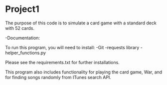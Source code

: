 # Project1

The purpose of this code is to simulate a card game with a standard deck with 52 cards.
 
 -Documentation:
 
To run this program, you will need to install:
 -Git
 -requests library
 -helper_functions.py
 
Please see the requirements.txt for further installations.
 
This program also includes functionality for playing the card game, War, and for finding songs randomly from ITunes search API.
